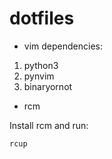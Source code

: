 # dotfiles

* vim dependencies:

1. python3
2. pynvim
3. binaryornot
* rcm

Install rcm and run:
```bash
rcup
```
